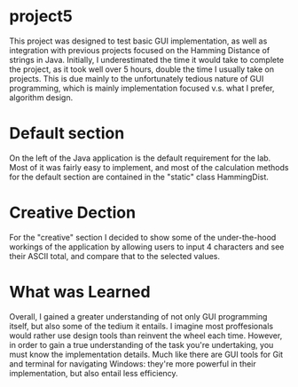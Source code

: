 # project5
This project was designed to test basic GUI implementation, as well as integration with previous projects focused on the Hamming Distance of strings in Java.
Initially, I underestimated the time it would take to complete the project, as it took well over 5 hours, double the time I usually take on projects.
This is due mainly to the unfortunately tedious nature of GUI programming, which is mainly implementation focused v.s. what I prefer, algorithm design.

# Default section
On the left of the Java application is the default requirement for the lab. Most of it was fairly easy to implement, and most of the calculation methods for the default section are contained in the "static" class HammingDist.

# Creative Dection
For the "creative" section I decided to show some of the under-the-hood workings of the application by allowing users to input 4 characters and see their ASCII total, and compare that to the selected values.

# What was Learned
Overall, I gained a greater understanding of not only GUI programming itself, but also some of the tedium it entails. I imagine most proffesionals would rather use design tools than reinvent the wheel each time. However, in order to gain a true understanding of the task you're undertaking, you must know the implementation details. Much like there are GUI tools for Git and terminal for navigating Windows: they're more powerful in their implementation, but also entail less efficiency.
